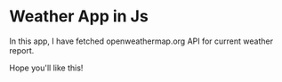 # Weather App in Js

In this app, I have fetched openweathermap.org API for current weather report.

Hope you'll like this!

